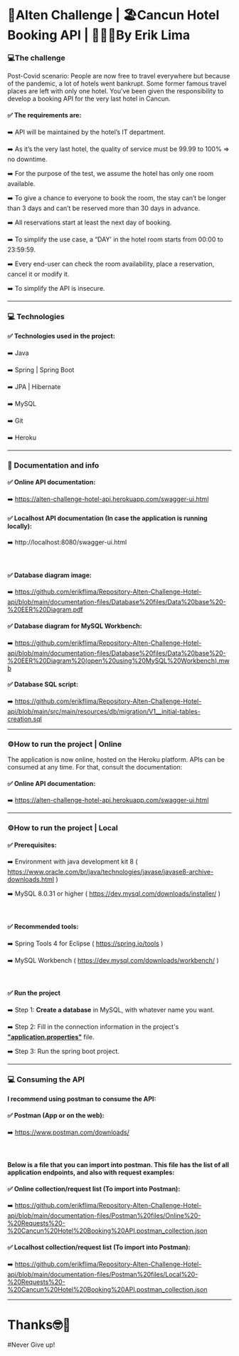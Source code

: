 # 🍁Alten Challenge | 🏖️Cancun Hotel Booking API | 👨🏾‍💻By Erik Lima

### 💻The challenge

Post-Covid scenario:
People are now free to travel everywhere but because of the pandemic, a lot of hotels went bankrupt. Some former famous travel places are left with only one hotel.
You’ve been given the responsibility to develop a booking API for the very last hotel in Cancun.

#### ✅ The requirements are:

  ➡️ API will be maintained by the hotel’s IT department.

  ➡️ As it’s the very last hotel, the quality of service must be 99.99 to 100% => no downtime.

  ➡️ For the purpose of the test, we assume the hotel has only one room available.

  ➡️ To give a chance to everyone to book the room, the stay can’t be longer than 3 days and can’t be reserved more than 30 days in advance.

  ➡️ All reservations start at least the next day of booking.

  ➡️ To simplify the use case, a “DAY’ in the hotel room starts from 00:00 to 23:59:59.

  ➡️ Every end-user can check the room availability, place a reservation, cancel it or modify it.

  ➡️ To simplify the API is insecure. 

---

### 💻 Technologies

#### ✅ Technologies used in the project:

  ➡️ Java
  
  ➡️ Spring | Spring Boot
  
  ➡️ JPA | Hibernate
  
  ➡️ MySQL
 
  ➡️ Git
  
  ➡️ Heroku
  
---

### 📝 Documentation and info

#### ✅ Online API documentation:
 
  ➡️ https://alten-challenge-hotel-api.herokuapp.com/swagger-ui.html
 
#### ✅ Localhost API documentation (In case the application is running locally):
 
  ➡️ http://localhost:8080/swagger-ui.html

<br>

#### ✅ Database diagram image:
 
  ➡️ https://github.com/erikflima/Repository-Alten-Challenge-Hotel-api/blob/main/documentation-files/Database%20files/Data%20base%20-%20EER%20Diagram.pdf

#### ✅ Database diagram for MySQL Workbench:
 
  ➡️ https://github.com/erikflima/Repository-Alten-Challenge-Hotel-api/blob/main/documentation-files/Database%20files/Data%20base%20-%20EER%20Diagram%20(open%20using%20MySQL%20Workbench).mwb
  
#### ✅ Database SQL script:
 
  ➡️ https://github.com/erikflima/Repository-Alten-Challenge-Hotel-api/blob/main/src/main/resources/db/migration/V1__initial-tables-creation.sql

---

### ⚙️How to run the project | Online

The application is now online, hosted on the Heroku platform. APIs can be consumed at any time. For that, consult the documentation:
#### ✅ Online API documentation:
  ➡️ https://alten-challenge-hotel-api.herokuapp.com/swagger-ui.html
  
---

### ⚙️How to run the project | Local

#### ✅ Prerequisites:

  ➡️ Environment with java development kit 8 ( https://www.oracle.com/br/java/technologies/javase/javase8-archive-downloads.html )
  
  ➡️ MySQL 8.0.31 or higher ( https://dev.mysql.com/downloads/installer/ )
  
<br>

#### ✅ Recommended tools:  

  ➡️ Spring Tools 4 for Eclipse ( https://spring.io/tools )
    
  ➡️ MySQL Workbench ( https://dev.mysql.com/downloads/workbench/ )
  
<br>

#### ✅ Run the project
  
  ➡️ Step 1: <b>Create a database</b> in MySQL, with whatever name you want.
  
  ➡️ Step 2: Fill in the connection information in the project's <b><a href="https://github.com/erikflima/Repository-Alten-Challenge-Hotel-api/blob/main/src/main/resources/application.properties">"application.properties"</a></b> file. 
  
  ➡️ Step 3: Run the spring boot project.

---



### 💻 Consuming the API

#### I recommend using postman to consume the API:

#### ✅ Postman (App or on the web):
  ➡️ https://www.postman.com/downloads/
  
<br>

#### Below is a file that you can import into postman. This file has the list of all application endpoints, and also with request examples:

#### ✅ Online collection/request list (To import into Postman):
  ➡️ https://github.com/erikflima/Repository-Alten-Challenge-Hotel-api/blob/main/documentation-files/Postman%20files/Online%20-%20Requests%20-%20Cancun%20Hotel%20Booking%20API.postman_collection.json

#### ✅ Localhost collection/request list (To import into Postman):
  ➡️ https://github.com/erikflima/Repository-Alten-Challenge-Hotel-api/blob/main/documentation-files/Postman%20files/Local%20-%20Requests%20-%20Cancun%20Hotel%20Booking%20API.postman_collection.json

---

# Thanks🤓🍁
 #Never Give up!
